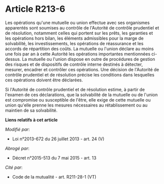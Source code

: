 # Article R213-6

Les opérations qu'une mutuelle ou union effectue avec ses organismes apparentés sont soumises au contrôle de l'Autorité de
contrôle prudentiel et de résolution, notamment celles qui portent sur les prêts, les garanties et les opérations hors bilan,
les éléments admissibles pour la marge de solvabilité, les investissements, les opérations de réassurance et les accords de
répartition des coûts. La mutuelle ou l'union déclare au moins une fois par an à cette Autorité les opérations importantes
mentionnées ci-dessus. La mutuelle ou l'union dispose en outre de procédures de gestion des risques et de dispositifs de
contrôle interne destinés à détecter, mesurer, encadrer et contrôler ces opérations. Une décision de l'Autorité de contrôle
prudentiel et de résolution précise les conditions dans lesquelles ces opérations doivent être déclarées. 

Si l'Autorité de contrôle prudentiel et de résolution estime, à partir de l'examen de ces déclarations, que la solvabilité de
la mutuelle ou de l'union est compromise ou susceptible de l'être, elle exige de cette mutuelle ou union qu'elle prenne les
mesures nécessaires au rétablissement ou au maintien de sa solvabilité.

**Liens relatifs à cet article**

_Modifié par_:

  - Loi n°2013-672 du 26 juillet 2013 - art. 24 (V)

_Abrogé par_:

  - Décret n°2015-513 du 7 mai 2015 - art. 13

_Cité par_:

  - Code de la mutualité - art. R211-28-1 (VT)
